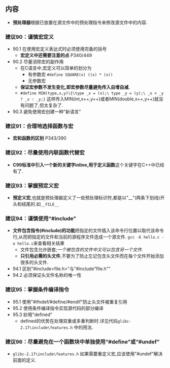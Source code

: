 ##  内容

+ **预处理器**根据已放置在源文件中的预处理指令来修改源文件中的内容.
### 建议90：谨慎宏定义
+ 90.1 在使用宏定义表达式时必须使用完备的括号
	+ **宏定义中还需要注意的点** P340/449
+ 90.2 尽量消除宏的副作用
	+ 在C语言中,宏定义可以简单的划分为
		+ 有参数宏 `#define SQUARE(x) ((x) * (x))`
		+ 无参数宏
	+ **保证宏参数不发生变化,即宏参数尽量避免传入自增自减.** 
	+ `#define MIN(type,x,y)\{\type _x = (x);\ type _y = (y);\ _x < _y ? _x : _y;}`  这样传入MIN(int,x++,y++)或者MIN(double,x++,y++)就没有问题了,但太复杂了.
+ 90.3 避免使用宏创建一种"新语言"

### 建议91：合理地选择函数与宏
+ **宏和函数的区别**  P343/390

### 建议92：尽量使用内联函数代替宏
+ **C99标准中引入一个新的关键字inline,用于定义函数**这个关键字在C++中已经有了.

### 建议93：掌握预定义宏
+ **预定义宏**,也就是预处理器定义了一些预处理标识符,都是以"__"(两条下划线)开头和结尾的.如`__FILE__`

### 建议94：谨慎使用“#include”
+ **文件包含指令(#include)的功能**把指定的文件插入该命令行位置以取代该命令行,从而把指定的文件和当前的源程序文件连成一个源文件.  `gcc -E hello.c -o hello.i`来查看相关结果
	+ 文件包含允许嵌套;*一个被包含的文件中又可以包含另一个文件.*
	+ **只引用必需的头文件**,不要为了防止忘记包含头文件而在每个文件开始添加很多的头文件.
+ 94.1 区别"#include<file.h>"与"#include"file.h""
+ 94.2 必须保证头文件名称的唯一性

### 建议95：掌握条件编译指令
+ 95.1 使用"#ifndef/#define/#endif"防止头文件被重复引用
+ 95.2 使用条件编译指令实现源代码的部分编译
+ 95.3 妙用"defined"
	+ defined的优势在处理双重或多重判断时.详见代码`glibc-2.17\include\features.h` 中的用法.

### 建议96：尽量避免在一个函数块中单独使用“#define”或“#undef”
+ `glibc-2.17\include\features.h` 如果需要重定义宏,应该使用"#undef"解决前面的定义.